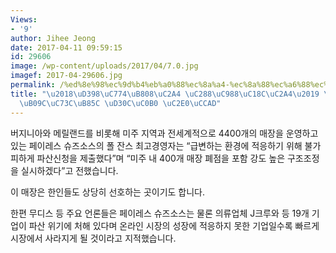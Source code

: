 ```yaml
---
Views:
- '9'
author: Jihee Jeong
date: 2017-04-11 09:59:15
id: 29606
image: /wp-content/uploads/2017/04/7.0.jpg
imagef: 2017-04-29606.jpg
permalink: /%ed%8e%98%ec%9d%b4%eb%a0%88%ec%8a%a4-%ec%8a%88%ec%a6%88%ec%86%8c%ec%8a%a4-%ec%9e%ac%ec%a0%95%eb%82%9c%ec%9c%bc%eb%a1%9c-%ed%8c%8c%ec%82%b0-%ec%8b%a0%ec%b2%ad/
title: "\u2018\uD398\uC774\uB808\uC2A4 \uC288\uC988\uC18C\uC2A4\u2019 \uC7AC\uC815\
  \uB09C\uC73C\uB85C \uD30C\uC0B0 \uC2E0\uCCAD"
---
```


버지니아와 메릴랜드를 비롯해 미주 지역과 전세계적으로 4400개의 매장을 운영하고 있는 페이레스 슈즈소스의 폴 잔스 최고경영자는 “급변하는 환경에 적응하기 위해 불가피하게 파산신청을 제출했다”며 “미주 내 400개 매장 폐점을 포함 강도 높은 구조조정을 실시하겠다”고 전했습니다.

이 매장은 한인들도 상당히 선호하는 곳이기도 합니다.

한편 무디스 등 주요 언론들은 페이레스 슈즈소스는 물론 의류업체 J크루와 등 19개 기업이 파산 위기에 처해 있다며 온라인 시장의 성장에 적응하지 못한 기업일수록 빠르게 시장에서 사라지게 될 것이라고 지적했습니다.